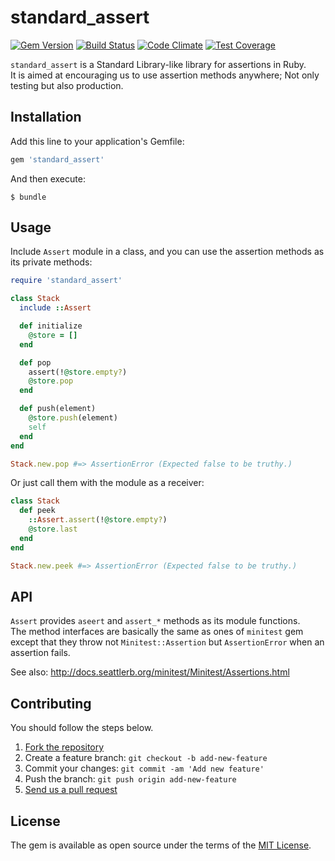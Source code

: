 # standard_assert

[![Gem Version](https://badge.fury.io/rb/standard_assert.svg)](http://badge.fury.io/rb/standard_assert)
[![Build Status](https://travis-ci.org/yasaichi/standard_assert.svg?branch=master)](https://travis-ci.org/yasaichi/standard_assert)
[![Code Climate](https://codeclimate.com/github/yasaichi/standard_assert/badges/gpa.svg)](https://codeclimate.com/github/yasaichi/standard_assert)
[![Test Coverage](https://codeclimate.com/github/yasaichi/standard_assert/badges/coverage.svg)](https://codeclimate.com/github/yasaichi/standard_assert/coverage)

`standard_assert` is a Standard Library-like library for assertions in Ruby.  
It is aimed at encouraging us to use assertion methods anywhere; Not only testing but also production.

## Installation

Add this line to your application's Gemfile:

```ruby
gem 'standard_assert'
```

And then execute:

```
$ bundle
```

## Usage

Include `Assert` module in a class, and you can use the assertion methods as its private methods:

```ruby
require 'standard_assert'

class Stack
  include ::Assert

  def initialize
    @store = []
  end

  def pop
    assert(!@store.empty?)
    @store.pop
  end

  def push(element)
    @store.push(element)
    self
  end
end

Stack.new.pop #=> AssertionError (Expected false to be truthy.)
```

Or just call them with the module as a receiver:

```ruby
class Stack
  def peek
    ::Assert.assert(!@store.empty?)
    @store.last
  end
end

Stack.new.peek #=> AssertionError (Expected false to be truthy.)
```

## API

`Assert` provides `aseert` and `assert_*` methods as its module functions.  
The method interfaces are basically the same as ones of `minitest` gem except that
they throw not `Minitest::Assertion` but `AssertionError` when an assertion fails.

See also: http://docs.seattlerb.org/minitest/Minitest/Assertions.html

## Contributing

You should follow the steps below.

1. [Fork the repository](https://help.github.com/articles/fork-a-repo/)
2. Create a feature branch: `git checkout -b add-new-feature`
3. Commit your changes: `git commit -am 'Add new feature'`
4. Push the branch: `git push origin add-new-feature`
5. [Send us a pull request](https://help.github.com/articles/about-pull-requests/)

## License

The gem is available as open source under the terms of the [MIT License](https://opensource.org/licenses/MIT).
